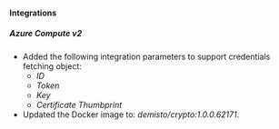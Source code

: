 
#### Integrations

##### Azure Compute v2
- Added the following integration parameters to support credentials fetching object:
    - *ID*
    - *Token*
    - *Key*
    - *Certificate Thumbprint*
- Updated the Docker image to: *demisto/crypto:1.0.0.62171*.

